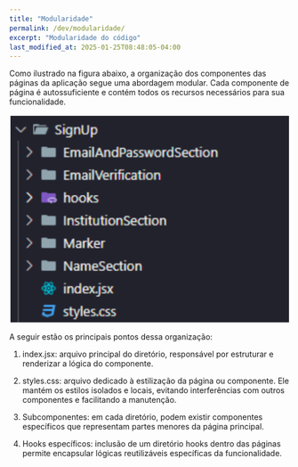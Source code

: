 ```yaml
---
title: "Modularidade"
permalink: /dev/modularidade/
excerpt: "Modularidade do código"
last_modified_at: 2025-01-25T08:48:05-04:00
---
```


Como ilustrado na figura abaixo, a organização dos componentes das páginas da aplicação segue uma abordagem modular. Cada componente de página é autossuficiente e contém todos os recursos necessários para sua funcionalidade.

![modulos](/assets/images/code2.png)

A seguir estão os principais pontos dessa organização:

1. index.jsx: arquivo principal do diretório, responsável por estruturar e renderizar a lógica do componente.

2. styles.css: arquivo dedicado à estilização da página ou componente. Ele mantém os estilos isolados e locais, evitando interferências com outros componentes e facilitando a manutenção.

3. Subcomponentes: em cada diretório, podem existir componentes específicos que representam partes menores da página principal.

4. Hooks específicos: inclusão de um diretório hooks dentro das páginas permite encapsular lógicas reutilizáveis específicas da funcionalidade.